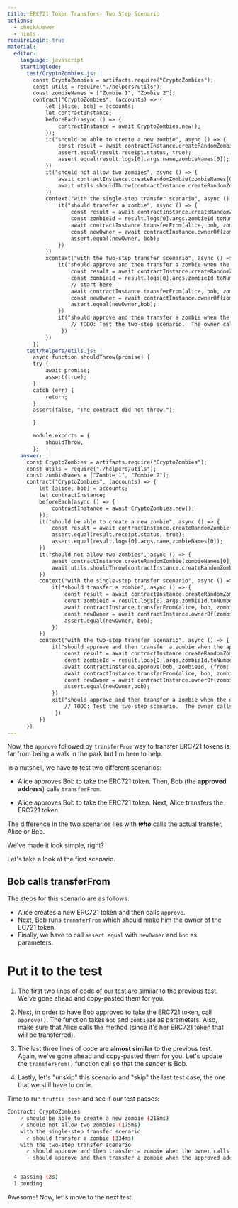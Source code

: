 ```yaml
---
title: ERC721 Token Transfers- Two Step Scenario
actions:
  - checkAnswer
  - hints
requireLogin: true
material:
  editor:
    language: javascript
    startingCode:
      test/CryptoZombies.js: |
        const CryptoZombies = artifacts.require("CryptoZombies");
        const utils = require("./helpers/utils");
        const zombieNames = ["Zombie 1", "Zombie 2"];
        contract("CryptoZombies", (accounts) => {
            let [alice, bob] = accounts;
            let contractInstance;
            beforeEach(async () => {
                contractInstance = await CryptoZombies.new();
            });
            it("should be able to create a new zombie", async () => {
                const result = await contractInstance.createRandomZombie(zombieNames[0], {from: alice});
                assert.equal(result.receipt.status, true);
                assert.equal(result.logs[0].args.name,zombieNames[0]);
            })
            it("should not allow two zombies", async () => {
                await contractInstance.createRandomZombie(zombieNames[0], {from: alice});
                await utils.shouldThrow(contractInstance.createRandomZombie(zombieNames[1], {from: alice}));
            })
            context("with the single-step transfer scenario", async () => {
                it("should transfer a zombie", async () => {
                    const result = await contractInstance.createRandomZombie(zombieNames[0], {from: alice});
                    const zombieId = result.logs[0].args.zombieId.toNumber();
                    await contractInstance.transferFrom(alice, bob, zombieId, {from: alice});
                    const newOwner = await contractInstance.ownerOf(zombieId);
                    assert.equal(newOwner, bob);
                })
            })
            xcontext("with the two-step transfer scenario", async () => {
                it("should approve and then transfer a zombie when the approved address calls transferFrom", async () => {
                    const result = await contractInstance.createRandomZombie(zombieNames[0], {from: alice});
                    const zombieId = result.logs[0].args.zombieId.toNumber();
                    // start here
                    await contractInstance.transferFrom(alice, bob, zombieId, {from: alice});
                    const newOwner = await contractInstance.ownerOf(zombieId);
                    assert.equal(newOwner,bob);
                })
                it("should approve and then transfer a zombie when the owner calls transferFrom", async () => {
                    // TODO: Test the two-step scenario.  The owner calls transferFrom
                 })
            })
        })
      test/helpers/utils.js: |
        async function shouldThrow(promise) {
        try {
            await promise;
            assert(true);
        }
        catch (err) {
            return;
        }
        assert(false, "The contract did not throw.");

        }

        module.exports = {
            shouldThrow,
        };
    answer: |
      const CryptoZombies = artifacts.require("CryptoZombies");
      const utils = require("./helpers/utils");
      const zombieNames = ["Zombie 1", "Zombie 2"];
      contract("CryptoZombies", (accounts) => {
          let [alice, bob] = accounts;
          let contractInstance;
          beforeEach(async () => {
              contractInstance = await CryptoZombies.new();
          });
          it("should be able to create a new zombie", async () => {
              const result = await contractInstance.createRandomZombie(zombieNames[0], {from: alice});
              assert.equal(result.receipt.status, true);
              assert.equal(result.logs[0].args.name,zombieNames[0]);
          })
          it("should not allow two zombies", async () => {
              await contractInstance.createRandomZombie(zombieNames[0], {from: alice});
              await utils.shouldThrow(contractInstance.createRandomZombie(zombieNames[1], {from: alice}));
          })
          context("with the single-step transfer scenario", async () => {
              it("should transfer a zombie", async () => {
                  const result = await contractInstance.createRandomZombie(zombieNames[0], {from: alice});
                  const zombieId = result.logs[0].args.zombieId.toNumber();
                  await contractInstance.transferFrom(alice, bob, zombieId, {from: alice});
                  const newOwner = await contractInstance.ownerOf(zombieId);
                  assert.equal(newOwner, bob);
              })
          })
          context("with the two-step transfer scenario", async () => {
              it("should approve and then transfer a zombie when the approved address calls transferFrom", async () => {
                  const result = await contractInstance.createRandomZombie(zombieNames[0], {from: alice});
                  const zombieId = result.logs[0].args.zombieId.toNumber();
                  await contractInstance.approve(bob, zombieId, {from: alice});
                  await contractInstance.transferFrom(alice, bob, zombieId, {from: bob});
                  const newOwner = await contractInstance.ownerOf(zombieId);
                  assert.equal(newOwner,bob);
              })
              xit("should approve and then transfer a zombie when the owner calls transferFrom", async () => {
                  // TODO: Test the two-step scenario.  The owner calls transferFrom
               })
          })
      })
---
```


Now, the `approve` followed by `transferFrom` way to transfer ERC721 tokens is far from being a walk in the park but I'm here to help.

In a nutshell, we have to test two different scenarios:

- Alice approves Bob to take the ERC721 token. Then, Bob (the **approved address**) calls `transferFrom`.

- Alice approves Bob to take the ERC721 token. Next, Alice transfers the ERC721 token.

The difference in the two scenarios lies with _**who**_ calls the actual transfer, Alice or Bob.

We've made it look simple, right?

Let's take a look at the first scenario.

## Bob calls transferFrom

The steps for this scenario are as follows:

- Alice creates a new ERC721 token and then calls `approve`.
- Next, Bob runs `transferFrom` which should make him the owner of the EC721 token.
- Finally, we have to call `assert.equal` with `newOwner` and `bob` as parameters.

# Put it to the test

1. The first two lines of code of our test are similar to the previous test. We've gone ahead and copy-pasted them for you.

2. Next, in order to have Bob approved to take the ERC721 token, call `approve()`. The function takes `bob` and `zombieId` as parameters. Also, make sure that Alice calls the method (since it's her ERC721 token that will be transferred).

3. The last three lines of code are **almost similar** to the previous test. Again, we've gone ahead and copy-pasted them for you. Let's update the `transferFrom()` function call so that the sender is Bob.

4. Lastly, let's "unskip" this scenario and "skip" the last test case, the one that we still have to code.

Time to run `truffle test` and see if our test passes:

```bash
Contract: CryptoZombies
    ✓ should be able to create a new zombie (218ms)
    ✓ should not allow two zombies (175ms)
    with the single-step transfer scenario
      ✓ should transfer a zombie (334ms)
    with the two-step transfer scenario
      ✓ should approve and then transfer a zombie when the owner calls transferFrom (360ms)
      - should approve and then transfer a zombie when the approved address calls transferFrom


  4 passing (2s)
  1 pending
```

Awesome! Now, let's move to the next test.
